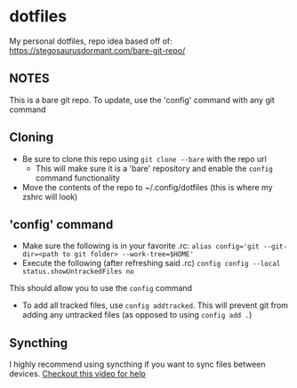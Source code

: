 # dotfiles
My personal dotfiles, repo idea based off of: https://stegosaurusdormant.com/bare-git-repo/

## NOTES
This is a bare git repo. To update, use the 'config' command with any git command

## Cloning
* Be sure to clone this repo using `git clone --bare` with the repo url
    * This will make sure it is a 'bare' repository and enable the `config` command functionality
* Move the contents of the repo to ~/.config/dotfiles (this is where my zshrc will look)

## 'config' command
* Make sure the following is in your favorite .rc:
    `alias config='git --git-dir=<path to git folder> --work-tree=$HOME'`
* Execute the following (after refreshing said .rc)
    `config config --local status.showUntrackedFiles no`

This should allow you to use the `config` command
* To add all tracked files, use `config addtracked`. This will prevent git from adding any untracked files (as opposed to using `config add .`)

## Syncthing
I highly recommend using syncthing if you want to sync files between devices. [Checkout this video for help](https://www.youtube.com/watch?v=PSx-BkMOPF4)
